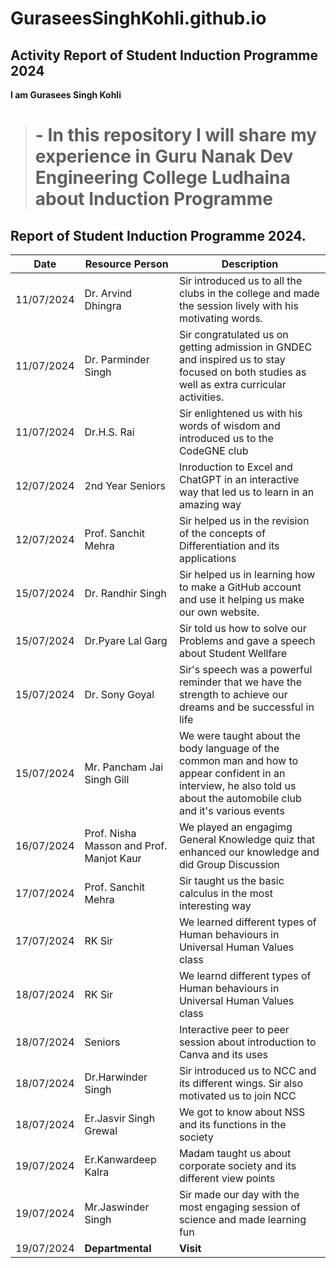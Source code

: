# GuraseesSinghKohli.github.io
## Activity Report of Student Induction Programme 2024

**I am Gurasees Singh Kohli** 
> # - **In this repository I will share my experience in Guru Nanak Dev Engineering College Ludhaina about Induction Programme**
## Report of Student Induction Programme 2024. 

| Date | Resource Person | Description |
| ---- | --------------- | ----------- |
| 11/07/2024 | Dr. Arvind Dhingra | Sir introduced us to all the clubs in the college and made the session lively with his motivating words. |
| 11/07/2024 | Dr. Parminder Singh | Sir congratulated us on getting admission in GNDEC and inspired us to stay focused on both studies as well as extra curricular activities. |
| 11/07/2024 | Dr.H.S. Rai | Sir enlightened us with his words of wisdom and introduced us to the CodeGNE club |
| 12/07/2024 | 2nd Year Seniors | Inroduction to Excel and ChatGPT in an interactive way that led us to learn in an amazing way |
| 12/07/2024 | Prof. Sanchit Mehra| Sir helped us in the revision of the concepts of Differentiation and its applications |
| 15/07/2024 | Dr. Randhir Singh | Sir helped us in learning how to make a GitHub account and use it helping us make our own website. |
| 15/07/2024 | Dr.Pyare Lal Garg | Sir told us how to solve our Problems and gave a speech about Student Wellfare |
| 15/07/2024 | Dr. Sony Goyal | Sir's speech was a powerful reminder that we have the strength to achieve our dreams and be successful in life |
| 15/07/2024 | Mr. Pancham Jai Singh Gill | We were taught about the body language of the common man and how to appear confident in an interview, he also told us about the automobile club and it's various events |
|  16/07/2024 | Prof. Nisha Masson and Prof. Manjot Kaur | We played an engagimg General Knowledge quiz that enhanced our knowledge and did Group Discussion |
|17/07/2024 | Prof. Sanchit Mehra | Sir taught us the basic calculus in the most interesting way  |
|17/07/2024 | RK Sir | We learned different types of Human behaviours in Universal Human Values class |
|18/07/2024 | RK Sir | We learnd different types of Human behaviours in  Universal Human Values class |
|18/07/2024| Seniors | Interactive peer to peer session about introduction to Canva and its uses |
|18/07/2024| Dr.Harwinder Singh | Sir introduced us to NCC and its different wings. Sir also motivated us to join NCC |
|18/07/2024| Er.Jasvir Singh Grewal | We got to know about NSS and its functions in the society |
|19/07/2024|Er.Kanwardeep Kalra| Madam taught us about corporate society and its different view points |
|19/07/2024| Mr.Jaswinder Singh | Sir made our day with the most engaging session of science and made learning fun |
|19/07/2024| **Departmental** | **Visit** |